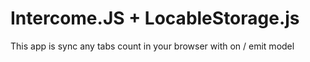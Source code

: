 # Intercome.JS + LocableStorage.js

This app is sync any tabs count in your browser with on / emit model